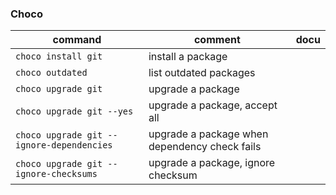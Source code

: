 ### Choco

| command  | comment  | docu  |
|---|---|---|
| `choco install git` |  install a package |   |
| `choco outdated` | list outdated packages  |   |
| `choco upgrade git` | upgrade a package  |   |
| `choco upgrade git --yes` | upgrade a package, accept all  |   |
| `choco upgrade git --ignore-dependencies` | upgrade a package when dependency check fails  |
| `choco upgrade git --ignore-checksums` | upgrade a package, ignore checksum |   |


